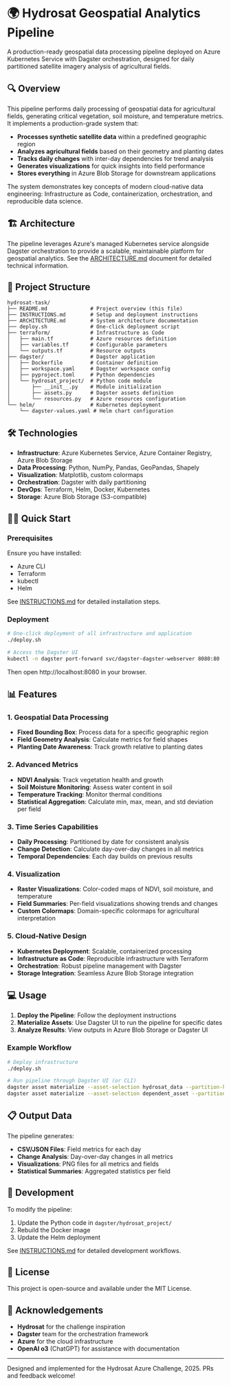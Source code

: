 # 🌍 Hydrosat Geospatial Analytics Pipeline

A production-ready geospatial data processing pipeline deployed on Azure Kubernetes Service with Dagster orchestration, designed for daily partitioned satellite imagery analysis of agricultural fields.


## 🔍 Overview

This pipeline performs daily processing of geospatial data for agricultural fields, generating critical vegetation, soil moisture, and temperature metrics. It implements a production-grade system that:

- **Processes synthetic satellite data** within a predefined geographic region
- **Analyzes agricultural fields** based on their geometry and planting dates
- **Tracks daily changes** with inter-day dependencies for trend analysis
- **Generates visualizations** for quick insights into field performance
- **Stores everything** in Azure Blob Storage for downstream applications

The system demonstrates key concepts of modern cloud-native data engineering: Infrastructure as Code, containerization, orchestration, and reproducible data science.

## 🏗️ Architecture

The pipeline leverages Azure's managed Kubernetes service alongside Dagster orchestration to provide a scalable, maintainable platform for geospatial analytics. See the [ARCHITECTURE.md](ARCHITECTURE.md) document for detailed technical information.

## 📁 Project Structure

```
hydrosat-task/
├── README.md              # Project overview (this file)
├── INSTRUCTIONS.md        # Setup and deployment instructions  
├── ARCHITECTURE.md        # System architecture documentation
├── deploy.sh              # One-click deployment script
├── terraform/             # Infrastructure as Code
│   ├── main.tf            # Azure resources definition
│   ├── variables.tf       # Configurable parameters
│   └── outputs.tf         # Resource outputs
├── dagster/               # Dagster application
│   ├── Dockerfile         # Container definition
│   ├── workspace.yaml     # Dagster workspace config
│   ├── pyproject.toml     # Python dependencies
│   └── hydrosat_project/  # Python code module
│       ├── __init__.py    # Module initialization
│       ├── assets.py      # Dagster assets definition
│       └── resources.py   # Azure resources configuration
└── helm/                  # Kubernetes deployment
    └── dagster-values.yaml # Helm chart configuration
```

## 🛠️ Technologies

- **Infrastructure**: Azure Kubernetes Service, Azure Container Registry, Azure Blob Storage
- **Data Processing**: Python, NumPy, Pandas, GeoPandas, Shapely
- **Visualization**: Matplotlib, custom colormaps
- **Orchestration**: Dagster with daily partitioning
- **DevOps**: Terraform, Helm, Docker, Kubernetes
- **Storage**: Azure Blob Storage (S3-compatible)

## 🏃‍♂️ Quick Start

### Prerequisites

Ensure you have installed:
- Azure CLI
- Terraform
- kubectl
- Helm

See [INSTRUCTIONS.md](INSTRUCTIONS.md) for detailed installation steps.

### Deployment

```bash
# One-click deployment of all infrastructure and application
./deploy.sh

# Access the Dagster UI
kubectl -n dagster port-forward svc/dagster-dagster-webserver 8080:80
```

Then open http://localhost:8080 in your browser.

## 📊 Features

### 1. Geospatial Data Processing

- **Fixed Bounding Box**: Process data for a specific geographic region
- **Field Geometry Analysis**: Calculate metrics for field shapes
- **Planting Date Awareness**: Track growth relative to planting dates

### 2. Advanced Metrics

- **NDVI Analysis**: Track vegetation health and growth
- **Soil Moisture Monitoring**: Assess water content in soil
- **Temperature Tracking**: Monitor thermal conditions
- **Statistical Aggregation**: Calculate min, max, mean, and std deviation per field

### 3. Time Series Capabilities

- **Daily Processing**: Partitioned by date for consistent analysis
- **Change Detection**: Calculate day-over-day changes in all metrics
- **Temporal Dependencies**: Each day builds on previous results

### 4. Visualization

- **Raster Visualizations**: Color-coded maps of NDVI, soil moisture, and temperature
- **Field Summaries**: Per-field visualizations showing trends and changes
- **Custom Colormaps**: Domain-specific colormaps for agricultural interpretation

### 5. Cloud-Native Design

- **Kubernetes Deployment**: Scalable, containerized processing
- **Infrastructure as Code**: Reproducible infrastructure with Terraform
- **Orchestration**: Robust pipeline management with Dagster
- **Storage Integration**: Seamless Azure Blob Storage integration

## 💻 Usage

1. **Deploy the Pipeline**: Follow the deployment instructions
2. **Materialize Assets**: Use Dagster UI to run the pipeline for specific dates
3. **Analyze Results**: View outputs in Azure Blob Storage or Dagster UI

### Example Workflow

```bash
# Deploy infrastructure
./deploy.sh

# Run pipeline through Dagster UI (or CLI)
dagster asset materialize --asset-selection hydrosat_data --partition-key 2025-05-05
dagster asset materialize --asset-selection dependent_asset --partition-key 2025-05-05
```

## 📋 Output Data

The pipeline generates:

- **CSV/JSON Files**: Field metrics for each day
- **Change Analysis**: Day-over-day changes in all metrics
- **Visualizations**: PNG files for all metrics and fields
- **Statistical Summaries**: Aggregated statistics per field

## 🔄 Development

To modify the pipeline:

1. Update the Python code in `dagster/hydrosat_project/`
2. Rebuild the Docker image
3. Update the Helm deployment

See [INSTRUCTIONS.md](INSTRUCTIONS.md) for detailed development workflows.

## 📜 License

This project is open-source and available under the MIT License.

## 🙏 Acknowledgements

- **Hydrosat** for the challenge inspiration
- **Dagster** team for the orchestration framework
- **Azure** for the cloud infrastructure
- **OpenAI o3** (ChatGPT) for assistance with documentation

---

Designed and implemented for the Hydrosat Azure Challenge, 2025. PRs and feedback welcome!